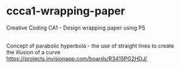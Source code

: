 # ccca1-wrapping-paper
Creative Coding CA1 - Design wrapping paper using P5 <br><br>

Concept of parabolic hyperbola - the use of straight lines to create <br>
the illusion of a curve <br>
https://projects.invisionapp.com/boards/R3415PG2HDJ/
